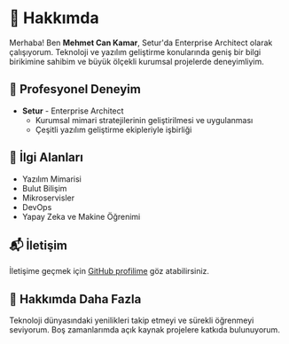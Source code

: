 # 👋 Hakkımda

Merhaba! Ben **Mehmet Can Kamar**, Setur'da Enterprise Architect olarak çalışıyorum. Teknoloji ve yazılım geliştirme konularında geniş bir bilgi birikimine sahibim ve büyük ölçekli kurumsal projelerde deneyimliyim.

## 💼 Profesyonel Deneyim

- **Setur** - Enterprise Architect
  - Kurumsal mimari stratejilerinin geliştirilmesi ve uygulanması
  - Çeşitli yazılım geliştirme ekipleriyle işbirliği

## 🌟 İlgi Alanları

- Yazılım Mimarisi
- Bulut Bilişim
- Mikroservisler
- DevOps
- Yapay Zeka ve Makine Öğrenimi

## 📬 İletişim

İletişime geçmek için [GitHub profilime](https://github.com/) göz atabilirsiniz.

## 📖 Hakkımda Daha Fazla

Teknoloji dünyasındaki yenilikleri takip etmeyi ve sürekli öğrenmeyi seviyorum. Boş zamanlarımda açık kaynak projelere katkıda bulunuyorum.
